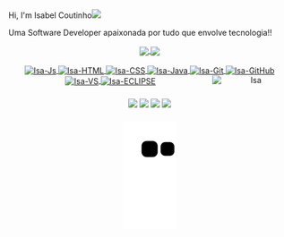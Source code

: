 
## </h2> Hi, I'm Isabel Coutinho<img src="https://media.giphy.com/media/mGcNjsfWAjY5AEZNw6/giphy.gif" width="50"></h2>

Uma Software Developer apaixonada por tudo que envolve tecnologia!!


<div align="center">
  <a href="https://github.com/isabelcout">
  <img height="150em" align="center" src="https://github-readme-stats.vercel.app/api?username=isabelcout&show_icons=true&theme=midnight-purple&include_all_commits=true&count_private=true"/>
  <img height="150em" align="center" src="https://github-readme-stats.vercel.app/api/top-langs/?username=isabelcout&layout=compact&langs_count=7&theme=midnight-purple"/>
</div>
  <div  align="center">
<div style="display: inline_block"><br>
  <img align="center" alt="Isa-Js" height="30" width="85" src="https://img.shields.io/badge/JavaScript-F7DF1E?style=for-the-badge&logo=javascript&logoColor=black">
  <img align="center" alt="Isa-HTML" height="30" width="75" src="https://img.shields.io/badge/HTML-239120?style=for-the-badge&logo=html5&logoColor=white">
   <img align="center" alt="Isa-CSS" height="30" width="75" src="https://img.shields.io/badge/CSS-239120?&style=for-the-badge&logo=css3&logoColor=white">
  <img align="center" alt="Isa-Java" height="30" width="75" src="https://img.shields.io/badge/Java-ED8B00?style=for-the-badge&logo=java&logoColor=white">
   <img align="center" alt="Isa-Git" height="30" width="75" src="https://img.shields.io/badge/git-%23F05033.svg?style=for-the-badge&logo=git&logoColor=white">
  <img align="center" alt="Isa-GitHub" height="30" width="85" src="https://img.shields.io/badge/github-%23121011.svg?style=for-the-badge&logo=github&logoColor=white">
  <img align="center" alt="Isa-VS" height="30" width="105" src="https://img.shields.io/badge/Visual%20Studio%20Code-0078d7.svg?style=for-the-badge&logo=visual-studio-code&logoColor=white">
  <img align="center" alt="Isa-ECLIPSE" height="30" width="75" src="https://img.shields.io/badge/Eclipse-FE7A16.svg?style=for-the-badge&logo=Eclipse&logoColor=white">
  <img align="right" width="140" alt="Isa" src="https://c.tenor.com/BbOpWNMGQWQAAAAC/bb8-star-wars.gif">

</div>
  
###
 
<div> 
  <a href="https://instagram.com/isabelcout_" target="_blank"><img src="https://img.shields.io/badge/-Instagram-%23E4405F?style=for-the-badge&logo=instagram&logoColor=white" target="_blank"></a>
  <a href = "mailto:isabelcoutinhors@gmail.com"><img src="https://img.shields.io/badge/Gmail-D14836?style=for-the-badge&logo=gmail&logoColor=white"></a>
  <a href="https://www.linkedin.com/in/isabelcoutinhodonascimento/" target="_blank"><img src="https://img.shields.io/badge/-LinkedIn-%230077B5?style=for-the-badge&logo=linkedin&logoColor=white" target="_blank"></a> 
  <a href="https://api.whatsapp.com/send?phone=5591983779499" target="_blank"><img src="https://img.shields.io/badge/WhatsApp-25D366?style=for-the-badge&logo=whatsapp&logoColor=white" target="_blank"></a> 

###
 
![Snake animation](https://github.com/isabelcout/isabelcout/blob/output/github-contribution-grid-snake.svg)

</div>
